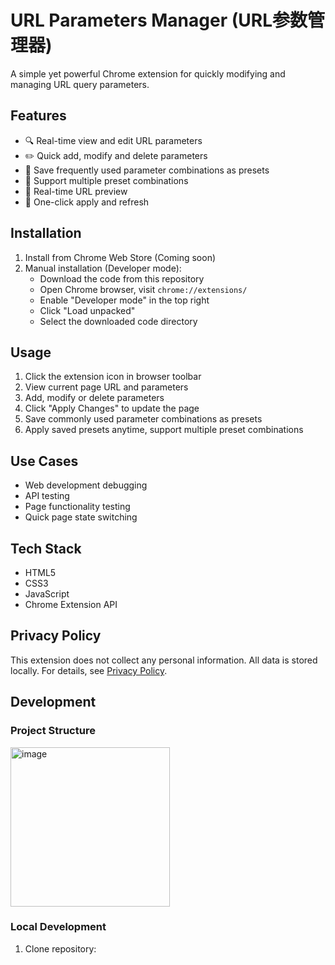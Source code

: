 # URL Parameters Manager (URL参数管理器)

A simple yet powerful Chrome extension for quickly modifying and managing URL query parameters.

## Features

- 🔍 Real-time view and edit URL parameters
- ✏️ Quick add, modify and delete parameters
- 💾 Save frequently used parameter combinations as presets
- 🔄 Support multiple preset combinations
- 👀 Real-time URL preview
- 🚀 One-click apply and refresh

## Installation

1. Install from Chrome Web Store (Coming soon)
2. Manual installation (Developer mode):
   - Download the code from this repository
   - Open Chrome browser, visit `chrome://extensions/`
   - Enable "Developer mode" in the top right
   - Click "Load unpacked"
   - Select the downloaded code directory

## Usage

1. Click the extension icon in browser toolbar
2. View current page URL and parameters
3. Add, modify or delete parameters
4. Click "Apply Changes" to update the page
5. Save commonly used parameter combinations as presets
6. Apply saved presets anytime, support multiple preset combinations

## Use Cases

- Web development debugging
- API testing
- Page functionality testing
- Quick page state switching

## Tech Stack

- HTML5
- CSS3
- JavaScript
- Chrome Extension API

## Privacy Policy

This extension does not collect any personal information. All data is stored locally. For details, see [Privacy Policy](privacy.html).

## Development

### Project Structure
<img width="255" alt="image" src="https://github.com/user-attachments/assets/f7c31041-942b-4caf-bd00-6d519ca0179f" />

### Local Development

1. Clone repository:
   